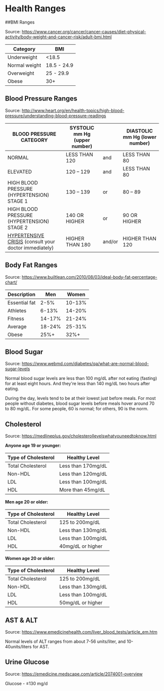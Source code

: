 # Health Ranges

##BMI Ranges

Source: https://www.cancer.org/cancer/cancer-causes/diet-physical-activity/body-weight-and-cancer-risk/adult-bmi.html

| Category      | BMI         |
| ------------- | ----------- |
| Underweight   | <18.5       |
| Normal weight | 18.5 - 24.9 |
| Overweight    | 25 - 29.9   |
| Obese         | 30+         |



## Blood Pressure Ranges

Source: http://www.heart.org/en/health-topics/high-blood-pressure/understanding-blood-pressure-readings

| BLOOD PRESSURE CATEGORY                                      | SYSTOLIC mm Hg (upper number) |        | DIASTOLIC mm Hg (lower number) |
| ------------------------------------------------------------ | ----------------------------- | ------ | ------------------------------ |
| NORMAL                                                       | LESS THAN 120                 | and    | LESS THAN 80                   |
| ELEVATED                                                     | 120 – 129                     | and    | LESS THAN 80                   |
| HIGH BLOOD PRESSURE (HYPERTENSION) STAGE 1                   | 130 – 139                     | or     | 80 – 89                        |
| HIGH BLOOD PRESSURE (HYPERTENSION) STAGE 2                   | 140 OR HIGHER                 | or     | 90 OR HIGHER                   |
| [HYPERTENSIVE CRISIS](http://www.heart.org/en/health-topics/high-blood-pressure/understanding-blood-pressure-readings/hypertensive-crisis-when-you-should-call-911-for-high-blood-pressure)  (consult your doctor immediately) | HIGHER THAN 180               | and/or | HIGHER THAN 120                |

## Body Fat Ranges

Source: https://www.builtlean.com/2010/08/03/ideal-body-fat-percentage-chart/

| Description   | Men    | Women  |
| ------------- | ------ | ------ |
| Essential fat | 2-5%   | 10-13% |
| Athletes      | 6-13%  | 14-20% |
| Fitness       | 14-17% | 21-24% |
| Average       | 18-24% | 25-31% |
| Obese         | 25%+   | 32%+   |

## Blood Sugar

Source: https://www.webmd.com/diabetes/qa/what-are-normal-blood-sugar-levels

Normal blood sugar levels are less than 100 mg/dL after not eating (fasting) for at least eight hours. And they're less than 140 mg/dL two hours after eating.

During the day, levels tend to be at their lowest just before meals. For most people without diabetes, blood sugar levels before meals hover around 70 to 80 mg/dL. For some people, 60 is normal; for others, 90 is the norm.

## Cholesterol

Source: https://medlineplus.gov/cholesterollevelswhatyouneedtoknow.html

**Anyone age 19 or younger:**

| Type of Cholesterol | Healthy Level      |
| ------------------- | ------------------ |
| Total Cholesterol   | Less than 170mg/dL |
| Non-HDL             | Less than 120mg/dL |
| LDL                 | Less than 100mg/dL |
| HDL                 | More than 45mg/dL  |

**Men age 20 or older:**

| Type of Cholesterol | Healthy Level      |
| ------------------- | ------------------ |
| Total Cholesterol   | 125 to 200mg/dL    |
| Non-HDL             | Less than 130mg/dL |
| LDL                 | Less than 100mg/dL |
| HDL                 | 40mg/dL or higher  |

**Women age 20 or older:**

| Type of Cholesterol | Healthy Level      |
| ------------------- | ------------------ |
| Total Cholesterol   | 125 to 200mg/dL    |
| Non-HDL             | Less than 130mg/dL |
| LDL                 | Less than 100mg/dL |
| HDL                 | 50mg/dL or higher  |

## AST & ALT

Source: https://www.emedicinehealth.com/liver_blood_tests/article_em.htm

Normal levels of ALT ranges from about 7-56 units/liter, and 10-40units/liters for AST.

## Urine Glucose

Source: https://emedicine.medscape.com/article/2074001-overview

Glucose - ≤130 mg/d